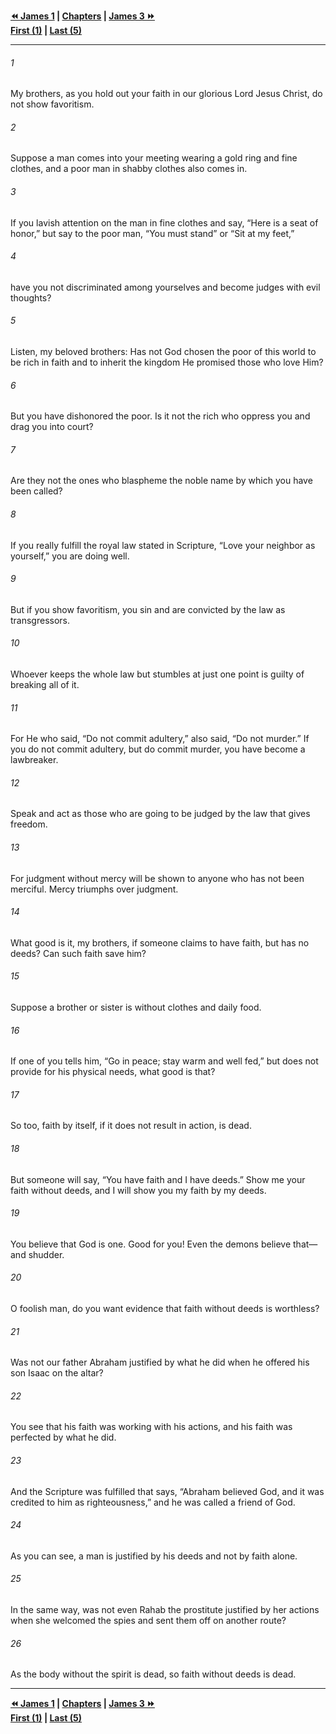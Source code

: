   
**[⏪ James 1](./James%201.md) | [Chapters](./_index.md) | [James 3 ⏩](./James%203.md)**  
**[First (1)](./James%201.md) | [Last (5)](./James%205.md)**  
  
---  
  
###### 1  
My brothers, as you hold out your faith in our glorious Lord Jesus Christ, do not show favoritism.  
  
###### 2  
Suppose a man comes into your meeting wearing a gold ring and fine clothes, and a poor man in shabby clothes also comes in.  
  
###### 3  
If you lavish attention on the man in fine clothes and say, “Here is a seat of honor,” but say to the poor man, “You must stand” or “Sit at my feet,”  
  
###### 4  
have you not discriminated among yourselves and become judges with evil thoughts?  
  
###### 5  
Listen, my beloved brothers: Has not God chosen the poor of this world to be rich in faith and to inherit the kingdom He promised those who love Him?  
  
###### 6  
But you have dishonored the poor. Is it not the rich who oppress you and drag you into court?  
  
###### 7  
Are they not the ones who blaspheme the noble name by which you have been called?  
  
###### 8  
If you really fulfill the royal law stated in Scripture, “Love your neighbor as yourself,” you are doing well.  
  
###### 9  
But if you show favoritism, you sin and are convicted by the law as transgressors.  
  
###### 10  
Whoever keeps the whole law but stumbles at just one point is guilty of breaking all of it.  
  
###### 11  
For He who said, “Do not commit adultery,” also said, “Do not murder.” If you do not commit adultery, but do commit murder, you have become a lawbreaker.  
  
###### 12  
Speak and act as those who are going to be judged by the law that gives freedom.  
  
###### 13  
For judgment without mercy will be shown to anyone who has not been merciful. Mercy triumphs over judgment.  
  
###### 14  
What good is it, my brothers, if someone claims to have faith, but has no deeds? Can such faith save him?  
  
###### 15  
Suppose a brother or sister is without clothes and daily food.  
  
###### 16  
If one of you tells him, “Go in peace; stay warm and well fed,” but does not provide for his physical needs, what good is that?  
  
###### 17  
So too, faith by itself, if it does not result in action, is dead.  
  
###### 18  
But someone will say, “You have faith and I have deeds.” Show me your faith without deeds, and I will show you my faith by my deeds.  
  
###### 19  
You believe that God is one. Good for you! Even the demons believe that—and shudder.  
  
###### 20  
O foolish man, do you want evidence that faith without deeds is worthless?  
  
###### 21  
Was not our father Abraham justified by what he did when he offered his son Isaac on the altar?  
  
###### 22  
You see that his faith was working with his actions, and his faith was perfected by what he did.  
  
###### 23  
And the Scripture was fulfilled that says, “Abraham believed God, and it was credited to him as righteousness,” and he was called a friend of God.  
  
###### 24  
As you can see, a man is justified by his deeds and not by faith alone.  
  
###### 25  
In the same way, was not even Rahab the prostitute justified by her actions when she welcomed the spies and sent them off on another route?  
  
###### 26  
As the body without the spirit is dead, so faith without deeds is dead.  
  
  
---  
  
**[⏪ James 1](./James%201.md) | [Chapters](./_index.md) | [James 3 ⏩](./James%203.md)**  
**[First (1)](./James%201.md) | [Last (5)](./James%205.md)**  
  
